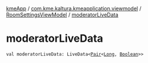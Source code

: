 [kmeApp](../../index.md) / [com.kme.kaltura.kmeapplication.viewmodel](../index.md) / [RoomSettingsViewModel](index.md) / [moderatorLiveData](./moderator-live-data.md)

# moderatorLiveData

`val moderatorLiveData: LiveData<`[`Pair`](https://kotlinlang.org/api/latest/jvm/stdlib/kotlin/-pair/index.html)`<`[`Long`](https://kotlinlang.org/api/latest/jvm/stdlib/kotlin/-long/index.html)`, `[`Boolean`](https://kotlinlang.org/api/latest/jvm/stdlib/kotlin/-boolean/index.html)`>>`